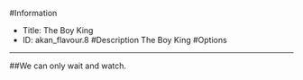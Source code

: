 #Information
 - Title: The Boy King
 - ID: akan_flavour.8
#Description
The Boy King
#Options

___
##We can only wait and watch.
